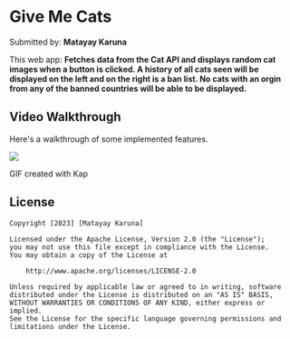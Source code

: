 # Give Me Cats

Submitted by: **Matayay Karuna**

This web app: **Fetches data from the Cat API and displays random cat images when a button is clicked.
A history of all cats seen will be displayed on the left and on the right is a ban list. No cats
with an orgin from any of the banned countries will be able to be displayed.**

## Video Walkthrough

Here's a walkthrough of some implemented features.

![](./src/assets/cat.gif)

GIF created with Kap

## License

    Copyright [2023] [Matayay Karuna]

    Licensed under the Apache License, Version 2.0 (the "License");
    you may not use this file except in compliance with the License.
    You may obtain a copy of the License at

        http://www.apache.org/licenses/LICENSE-2.0

    Unless required by applicable law or agreed to in writing, software
    distributed under the License is distributed on an "AS IS" BASIS,
    WITHOUT WARRANTIES OR CONDITIONS OF ANY KIND, either express or implied.
    See the License for the specific language governing permissions and
    limitations under the License.
